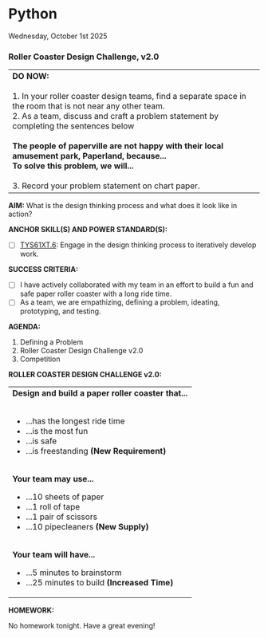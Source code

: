 # Python
Wednesday, October 1st 2025

### Roller Coaster Design Challenge, v2.0

<table>
  <tr>
    <td><b>DO NOW:</b><br><br>
    1. In your roller coaster design teams, find a separate space in the room that is not near any other team.<br>
    2. As a team, discuss and craft a problem statement by completing the sentences below<br><br><b> The people of paperville are not happy with their local amusement park, Paperland, because...<br>To solve this problem, we will...</b><br><br>
    3. Record your problem statement on chart paper.      
   </td>
  </tr>
</table>

**AIM:** What is the design thinking process and what does it look like in action?

**ANCHOR SKILL(S) AND POWER STANDARD(S):** 

 - [ ] <ins>TYS61XT.6</ins>: Engage in the design thinking process to iteratively develop work.

**SUCCESS CRITERIA:**
- [ ] I have actively collaborated with my team in an effort to build a fun and safe paper roller coaster with a long ride time.
- [ ] As a team, we are empathizing, defining a problem, ideating, prototyping, and testing.

**AGENDA:**

1. Defining a Problem
2. Roller Coaster Design Challenge v2.0
3. Competition

**ROLLER COASTER DESIGN CHALLENGE v2.0:**

<table>
  <tr>
    <td>
      <b>Design and build a paper roller coaster that...</b><br><br>
      <ul>
        <li>...has the longest ride time</li>
        <li>...is the most fun</li>
        <li>...is safe</li>
        <li>...is freestanding <b>(New Requirement)</b></li>
      </ul>
      <br><b>Your team may use...</b>
      <ul>
        <li>...10 sheets of paper</li>
        <li>...1 roll of tape</li>
        <li>...1 pair of scissors</li>
        <li>...10 pipecleaners <b>(New Supply)</b></li>
      </ul>
      <br><b>Your team will have...</b>
      <ul>
        <li>...5 minutes to brainstorm</li>
        <li>...25 minutes to build<b> (Increased Time)</b></li>
      </ul>
    </td>
  </tr>
</table>

**HOMEWORK:** 

No homework tonight.  Have a great evening!
